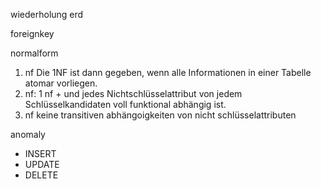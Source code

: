 wiederholung erd

foreignkey

normalform
1. nf Die 1NF ist dann gegeben, wenn alle Informationen in einer Tabelle atomar vorliegen.
2. nf: 1 nf + und jedes Nichtschlüsselattribut von jedem Schlüsselkandidaten voll funktional abhängig ist.
3. nf keine transitiven abhängoigkeiten von nicht schlüsselattributen

anomaly
* INSERT
* UPDATE
* DELETE
